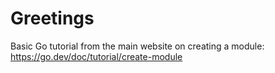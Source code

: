 # Greetings

Basic Go tutorial from the main website on creating a module: <https://go.dev/doc/tutorial/create-module>
